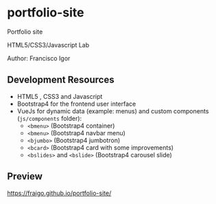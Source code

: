# portfolio-site

Portfolio site

HTML5/CSS3/Javascript Lab

Author: Francisco Igor

## Development Resources

* HTML5 , CSS3 and Javascript
* Bootstrap4 for the frontend user interface
* VueJs for dynamic data (example: menus) and custom components (`js/components` folder):
   * `<bmenu>` (Bootstrap4 container)
   * `<bmenu>` (Bootstrap4 navbar menu)
   * `<bjumbo>` (Bootstrap4 jumbotron)
   * `<bcard>` (Bootstrap4 card with some improvements)
   * `<bslides>` and `<bslide>` (Bootstrap4 carousel slide)
   

## Preview

https://fraigo.github.io/portfolio-site/
